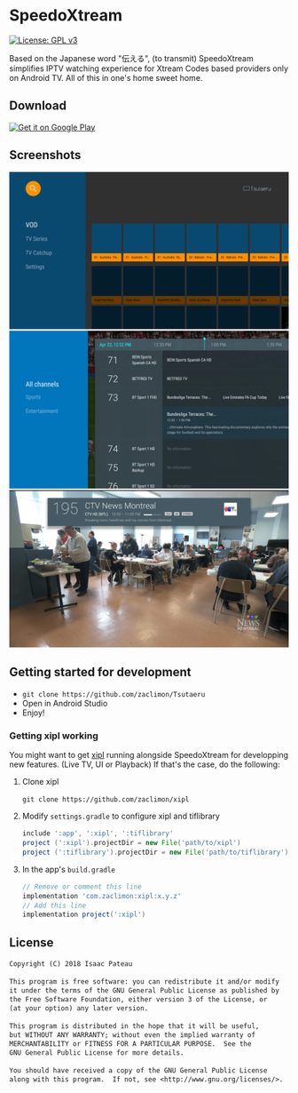 # SpeedoXtream

[![License: GPL v3](https://img.shields.io/badge/License-GPL%20v3-blue.svg)](https://github.com/zaclimon/Tsutaeru/blob/master/LICENSE)

Based on the Japanese word "伝える", (to transmit) SpeedoXtream simplifies IPTV watching experience for Xtream Codes based providers only on Android TV. All of this in one's home sweet home.

## Download

[<img alt="Get it on Google Play" height="80" src="https://play.google.com/intl/en_us/badges/images/generic/en_badge_web_generic.png">](https://play.google.com/store/apps/details?id=com.stanica.speedoxtream)

## Screenshots

![First screenshot](./art/screenshots/1.png)
![Second screenshot](./art/screenshots/2.png)
![Third screenshot](./art/screenshots/3.png)

## Getting started for development

- `git clone https://github.com/zaclimon/Tsutaeru`
- Open in Android Studio
- Enjoy!

### Getting xipl working

You might want to get [xipl](https://github.com/zaclimon/xipl) running alongside SpeedoXtream for developping new features. (Live TV, UI or Playback) If that's the case, do the following:

1. Clone xipl

    `git clone https://github.com/zaclimon/xipl`
2. Modify `settings.gradle` to configure xipl and tiflibrary
    ```groovy
    include ':app', ':xipl', ':tiflibrary'
    project (':xipl').projectDir = new File('path/to/xipl')
    project (':tiflibrary').projectDir = new File('path/to/tiflibrary')
    ```
3. In the app's `build.gradle`
    ```groovy
    // Remove or comment this line
    implementation 'com.zaclimon:xipl:x.y.z'
    // Add this line
    implementation project(':xipl')
    ```

## License

    Copyright (C) 2018 Isaac Pateau

    This program is free software: you can redistribute it and/or modify
    it under the terms of the GNU General Public License as published by
    the Free Software Foundation, either version 3 of the License, or
    (at your option) any later version.

    This program is distributed in the hope that it will be useful,
    but WITHOUT ANY WARRANTY; without even the implied warranty of
    MERCHANTABILITY or FITNESS FOR A PARTICULAR PURPOSE.  See the
    GNU General Public License for more details.

    You should have received a copy of the GNU General Public License
    along with this program.  If not, see <http://www.gnu.org/licenses/>.